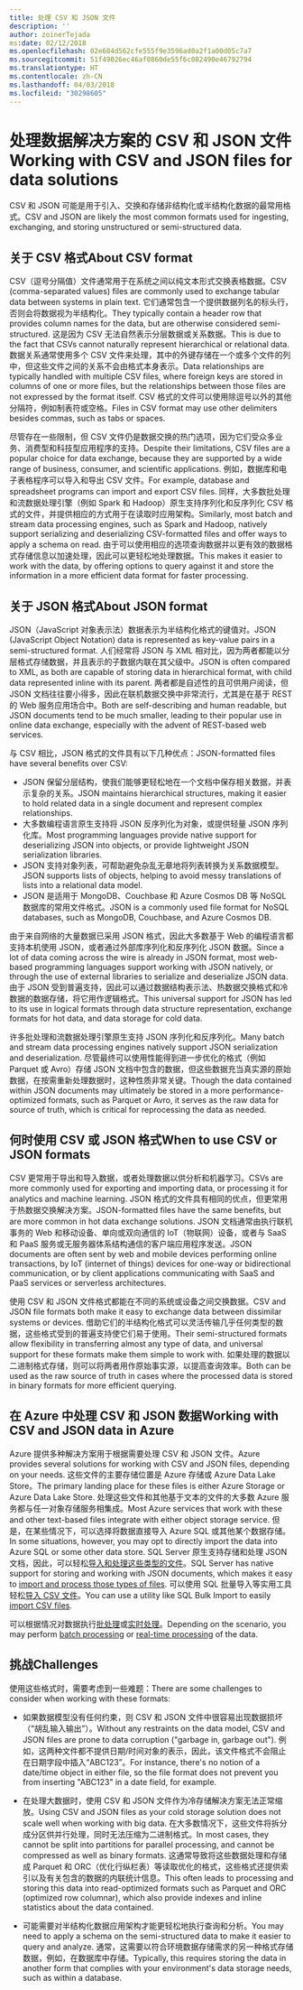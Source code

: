 ```yaml
---
title: 处理 CSV 和 JSON 文件
description: ''
author: zoinerTejada
ms:date: 02/12/2018
ms.openlocfilehash: 02e684d562cfe555f9e3596ad0a2f1a00d05c7a7
ms.sourcegitcommit: 51f49026ec46af0860de55f6c082490e46792794
ms.translationtype: HT
ms.contentlocale: zh-CN
ms.lasthandoff: 04/03/2018
ms.locfileid: "30298605"
---
```

# <a name="working-with-csv-and-json-files-for-data-solutions"></a><span data-ttu-id="7d967-102">处理数据解决方案的 CSV 和 JSON 文件</span><span class="sxs-lookup"><span data-stu-id="7d967-102">Working with CSV and JSON files for data solutions</span></span>

<span data-ttu-id="7d967-103">CSV 和 JSON 可能是用于引入、交换和存储非结构化或半结构化数据的最常用格式。</span><span class="sxs-lookup"><span data-stu-id="7d967-103">CSV and JSON are likely the most common formats used for ingesting, exchanging, and storing unstructured or semi-structured data.</span></span> 

## <a name="about-csv-format"></a><span data-ttu-id="7d967-104">关于 CSV 格式</span><span class="sxs-lookup"><span data-stu-id="7d967-104">About CSV format</span></span>

<span data-ttu-id="7d967-105">CSV（逗号分隔值）文件通常用于在系统之间以纯文本形式交换表格数据。</span><span class="sxs-lookup"><span data-stu-id="7d967-105">CSV (comma-separated values) files are commonly used to exchange tabular data between systems in plain text.</span></span> <span data-ttu-id="7d967-106">它们通常包含一个提供数据列名的标头行，否则会将数据视为半结构化。</span><span class="sxs-lookup"><span data-stu-id="7d967-106">They typically contain a header row that provides column names for the data, but are otherwise considered semi-structured.</span></span> <span data-ttu-id="7d967-107">这是因为 CSV 无法自然表示分层数据或关系数据。</span><span class="sxs-lookup"><span data-stu-id="7d967-107">This is due to the fact that CSVs cannot naturally represent hierarchical or relational data.</span></span> <span data-ttu-id="7d967-108">数据关系通常使用多个 CSV 文件来处理，其中的外键存储在一个或多个文件的列中，但这些文件之间的关系不会由格式本身表示。</span><span class="sxs-lookup"><span data-stu-id="7d967-108">Data relationships are typically handled with multiple CSV files, where foreign keys are stored in columns of one or more files, but the relationships between those files are not expressed by the format itself.</span></span> <span data-ttu-id="7d967-109">CSV 格式的文件可以使用除逗号以外的其他分隔符，例如制表符或空格。</span><span class="sxs-lookup"><span data-stu-id="7d967-109">Files in CSV format may use other delimiters besides commas, such as tabs or spaces.</span></span>

<span data-ttu-id="7d967-110">尽管存在一些限制，但 CSV 文件仍是数据交换的热门选项，因为它们受众多业务、消费型和科技型应用程序的支持。</span><span class="sxs-lookup"><span data-stu-id="7d967-110">Despite their limitations, CSV files are a popular choice for data exchange, because they are supported by a wide range of business, consumer, and scientific applications.</span></span> <span data-ttu-id="7d967-111">例如，数据库和电子表格程序可以导入和导出 CSV 文件。</span><span class="sxs-lookup"><span data-stu-id="7d967-111">For example, database and spreadsheet programs can import and export CSV files.</span></span> <span data-ttu-id="7d967-112">同样，大多数批处理和流数据处理引擎（例如 Spark 和 Hadoop）原生支持序列化和反序列化 CSV 格式的文件，并提供相应的方式用于在读取时应用架构。</span><span class="sxs-lookup"><span data-stu-id="7d967-112">Similarly, most batch and stream data processing engines, such as Spark and Hadoop, natively support serializing and deserializing CSV-formatted files and offer ways to apply a schema on read.</span></span> <span data-ttu-id="7d967-113">由于可以使用相应的选项查询数据并以更有效的数据格式存储信息以加速处理，因此可以更轻松地处理数据。</span><span class="sxs-lookup"><span data-stu-id="7d967-113">This makes it easier to work with the data, by offering options to query against it and store the information in a more efficient data format for faster processing.</span></span>

## <a name="about-json-format"></a><span data-ttu-id="7d967-114">关于 JSON 格式</span><span class="sxs-lookup"><span data-stu-id="7d967-114">About JSON format</span></span>

<span data-ttu-id="7d967-115">JSON（JavaScript 对象表示法）数据表示为半结构化格式的键值对。</span><span class="sxs-lookup"><span data-stu-id="7d967-115">JSON (JavaScript Object Notation) data is represented as key-value pairs in a semi-structured format.</span></span> <span data-ttu-id="7d967-116">人们经常将 JSON 与 XML 相对比，因为两者都能以分层格式存储数据，并且表示的子数据内联在其父级中。</span><span class="sxs-lookup"><span data-stu-id="7d967-116">JSON is often compared to XML, as both are capable of storing data in hierarchical format, with child data represented inline with its parent.</span></span> <span data-ttu-id="7d967-117">两者都是自述性的且可供用户阅读，但 JSON 文档往往要小得多，因此在联机数据交换中非常流行，尤其是在基于 REST 的 Web 服务应用场合中。</span><span class="sxs-lookup"><span data-stu-id="7d967-117">Both are self-describing and human readable, but JSON documents tend to be much smaller, leading to their popular use in online data exchange, especially with the advent of REST-based web services.</span></span> 

<span data-ttu-id="7d967-118">与 CSV 相比，JSON 格式的文件具有以下几种优点：</span><span class="sxs-lookup"><span data-stu-id="7d967-118">JSON-formatted files have several benefits over CSV:</span></span>

* <span data-ttu-id="7d967-119">JSON 保留分层结构，使我们能够更轻松地在一个文档中保存相关数据，并表示复杂的关系。</span><span class="sxs-lookup"><span data-stu-id="7d967-119">JSON maintains hierarchical structures, making it easier to hold related data in a single document and represent complex relationships.</span></span>
* <span data-ttu-id="7d967-120">大多数编程语言原生支持将 JSON 反序列化为对象，或提供轻量 JSON 序列化库。</span><span class="sxs-lookup"><span data-stu-id="7d967-120">Most programming languages provide native support for deserializing JSON into objects, or provide lightweight JSON serialization libraries.</span></span>
* <span data-ttu-id="7d967-121">JSON 支持对象列表，可帮助避免杂乱无章地将列表转换为关系数据模型。</span><span class="sxs-lookup"><span data-stu-id="7d967-121">JSON supports lists of objects, helping to avoid messy translations of lists into a relational data model.</span></span>
* <span data-ttu-id="7d967-122">JSON 是适用于 MongoDB、Couchbase 和 Azure Cosmos DB 等 NoSQL 数据库的常用文件格式。</span><span class="sxs-lookup"><span data-stu-id="7d967-122">JSON is a commonly used file format for NoSQL databases, such as MongoDB, Couchbase, and Azure Cosmos DB.</span></span>

<span data-ttu-id="7d967-123">由于来自网络的大量数据已采用 JSON 格式，因此大多数基于 Web 的编程语言都支持本机使用 JSON，或者通过外部库序列化和反序列化 JSON 数据。</span><span class="sxs-lookup"><span data-stu-id="7d967-123">Since a lot of data coming across the wire is already in JSON format, most web-based programming languages support working with JSON natively, or through the use of external libraries to serialize and deserialize JSON data.</span></span> <span data-ttu-id="7d967-124">由于 JSON 受到普遍支持，因此可以通过数据结构表示法、热数据交换格式和冷数据的数据存储，将它用作逻辑格式。</span><span class="sxs-lookup"><span data-stu-id="7d967-124">This universal support for JSON has led to its use in logical formats through data structure representation, exchange formats for hot data, and data storage for cold data.</span></span>

<span data-ttu-id="7d967-125">许多批处理和流数据处理引擎原生支持 JSON 序列化和反序列化。</span><span class="sxs-lookup"><span data-stu-id="7d967-125">Many batch and stream data processing engines natively support JSON serialization and deserialization.</span></span> <span data-ttu-id="7d967-126">尽管最终可以使用性能得到进一步优化的格式（例如 Parquet 或 Avro）存储 JSON 文档中包含的数据，但这些数据充当真实源的原始数据，在按需重新处理数据时，这种性质非常关键。</span><span class="sxs-lookup"><span data-stu-id="7d967-126">Though the data contained within JSON documents may ultimately be stored in a more performance-optimized formats, such as Parquet or Avro, it serves as the raw data for source of truth, which is critical for reprocessing the data as needed.</span></span>

## <a name="when-to-use-csv-or-json-formats"></a><span data-ttu-id="7d967-127">何时使用 CSV 或 JSON 格式</span><span class="sxs-lookup"><span data-stu-id="7d967-127">When to use CSV or JSON formats</span></span>

<span data-ttu-id="7d967-128">CSV 更常用于导出和导入数据，或者处理数据以供分析和机器学习。</span><span class="sxs-lookup"><span data-stu-id="7d967-128">CSVs are more commonly used for exporting and importing data, or processing it for analytics and machine learning.</span></span> <span data-ttu-id="7d967-129">JSON 格式的文件具有相同的优点，但更常用于热数据交换解决方案。</span><span class="sxs-lookup"><span data-stu-id="7d967-129">JSON-formatted files have the same benefits, but are more common in hot data exchange solutions.</span></span> <span data-ttu-id="7d967-130">JSON 文档通常由执行联机事务的 Web 和移动设备、单向或双向通信的 IoT（物联网）设备，或者与 SaaS 和 PaaS 服务或无服务器体系结构通信的客户端应用程序发送。</span><span class="sxs-lookup"><span data-stu-id="7d967-130">JSON documents are often sent by web and mobile devices performing online transactions, by IoT (internet of things) devices for one-way or bidirectional communication, or by client applications communicating with SaaS and PaaS services or serverless architectures.</span></span> 

<span data-ttu-id="7d967-131">使用 CSV 和 JSON 文件格式都能在不同的系统或设备之间交换数据。</span><span class="sxs-lookup"><span data-stu-id="7d967-131">CSV and JSON file formats both make it easy to exchange data between dissimilar systems or devices.</span></span> <span data-ttu-id="7d967-132">借助它们的半结构化格式可以灵活传输几乎任何类型的数据，这些格式受到的普遍支持使它们易于使用。</span><span class="sxs-lookup"><span data-stu-id="7d967-132">Their semi-structured formats allow flexibility in transferring almost any type of data, and universal support for these formats make them simple to work with.</span></span> <span data-ttu-id="7d967-133">如果处理的数据以二进制格式存储，则可以将两者用作原始事实源，以提高查询效率。</span><span class="sxs-lookup"><span data-stu-id="7d967-133">Both can be used as the raw source of truth in cases where the processed data is stored in binary formats for more efficient querying.</span></span> 

## <a name="working-with-csv-and-json-data-in-azure"></a><span data-ttu-id="7d967-134">在 Azure 中处理 CSV 和 JSON 数据</span><span class="sxs-lookup"><span data-stu-id="7d967-134">Working with CSV and JSON data in Azure</span></span>

<span data-ttu-id="7d967-135">Azure 提供多种解决方案用于根据需要处理 CSV 和 JSON 文件。</span><span class="sxs-lookup"><span data-stu-id="7d967-135">Azure provides several solutions for working with CSV and JSON files, depending on your needs.</span></span> <span data-ttu-id="7d967-136">这些文件的主要存储位置是 Azure 存储或 Azure Data Lake Store。</span><span class="sxs-lookup"><span data-stu-id="7d967-136">The primary landing place for these files is either Azure Storage or Azure Data Lake Store.</span></span> <span data-ttu-id="7d967-137">处理这些文件和其他基于文本的文件的大多数 Azure 服务都与任一对象存储服务相集成。</span><span class="sxs-lookup"><span data-stu-id="7d967-137">Most Azure services that work with these and other text-based files integrate with either object storage service.</span></span> <span data-ttu-id="7d967-138">但是，在某些情况下，可以选择将数据直接导入 Azure SQL 或其他某个数据存储。</span><span class="sxs-lookup"><span data-stu-id="7d967-138">In some situations, however, you may opt to directly import the data into Azure SQL or some other data store.</span></span> <span data-ttu-id="7d967-139">SQL Server 原生支持存储和处理 JSON 文档，因此，可以轻松[导入和处理这些类型的文件](/sql/relational-databases/json/import-json-documents-into-sql-server)。</span><span class="sxs-lookup"><span data-stu-id="7d967-139">SQL Server has native support for storing and working with JSON documents, which makes it easy to [import and process those types of files](/sql/relational-databases/json/import-json-documents-into-sql-server).</span></span> <span data-ttu-id="7d967-140">可以使用 SQL 批量导入等实用工具轻松[导入 CSV 文件](/sql/relational-databases/json/import-json-documents-into-sql-server)。</span><span class="sxs-lookup"><span data-stu-id="7d967-140">You can use a utility like SQL Bulk Import to easily [import CSV files](/sql/relational-databases/json/import-json-documents-into-sql-server).</span></span>

<span data-ttu-id="7d967-141">可以根据情况对数据执行[批处理](../big-data/batch-processing.md)或[实时处理](../big-data/real-time-processing.md)。</span><span class="sxs-lookup"><span data-stu-id="7d967-141">Depending on the scenario, you may perform [batch processing](../big-data/batch-processing.md) or [real-time processing](../big-data/real-time-processing.md) of the data.</span></span>

## <a name="challenges"></a><span data-ttu-id="7d967-142">挑战</span><span class="sxs-lookup"><span data-stu-id="7d967-142">Challenges</span></span>

<span data-ttu-id="7d967-143">使用这些格式时，需要考虑到一些难题：</span><span class="sxs-lookup"><span data-stu-id="7d967-143">There are some challenges to consider when working with these formats:</span></span>

* <span data-ttu-id="7d967-144">如果数据模型没有任何约束，则 CSV 和 JSON 文件中很容易出现数据损坏（“胡乱输入输出”）。</span><span class="sxs-lookup"><span data-stu-id="7d967-144">Without any restraints on the data model, CSV and JSON files are prone to data corruption ("garbage in, garbage out").</span></span> <span data-ttu-id="7d967-145">例如，这两种文件都不提供日期/时间对象的表示，因此，该文件格式不会阻止在日期字段中插入“ABC123”。</span><span class="sxs-lookup"><span data-stu-id="7d967-145">For instance, there's no notion of a date/time object in either file, so the file format does not prevent you from inserting "ABC123" in a date field, for example.</span></span>

* <span data-ttu-id="7d967-146">在处理大数据时，使用 CSV 和 JSON 文件作为冷存储解决方案无法正常缩放。</span><span class="sxs-lookup"><span data-stu-id="7d967-146">Using CSV and JSON files as your cold storage solution does not scale well when working with big data.</span></span> <span data-ttu-id="7d967-147">在大多数情况下，这些文件将拆分成分区供并行处理，同时无法压缩为二进制格式。</span><span class="sxs-lookup"><span data-stu-id="7d967-147">In most cases, they cannot be split into partitions for parallel processing, and cannot be compressed as well as binary formats.</span></span> <span data-ttu-id="7d967-148">这通常导致将这些数据处理和存储成 Parquet 和 ORC（优化行纵栏表）等读取优化的格式，这些格式还提供索引以及有关包含的数据的内联统计信息。</span><span class="sxs-lookup"><span data-stu-id="7d967-148">This often leads to processing and storing this data into read-optimized formats such as Parquet and ORC (optimized row columnar), which also provide indexes and inline statistics about the data contained.</span></span>

* <span data-ttu-id="7d967-149">可能需要对半结构化数据应用架构才能更轻松地执行查询和分析。</span><span class="sxs-lookup"><span data-stu-id="7d967-149">You may need to apply a schema on the semi-structured data to make it easier to query and analyze.</span></span> <span data-ttu-id="7d967-150">通常，这需要以符合环境数据存储需求的另一种格式存储数据，例如，在数据库中存储。</span><span class="sxs-lookup"><span data-stu-id="7d967-150">Typically, this requires storing the data in another form that complies with your environment's data storage needs, such as within a database.</span></span>

